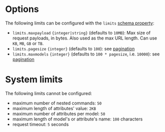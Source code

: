 # Options

The following limits can be configured with the `limits`
[schema property](schema.md#properties):
  - `limits.maxpayload` `{integer|string}` (defaults to `10MB`):
     Max size of request payloads, in bytes.
     Also used as the max URL length.
     Can use `KB`, `MB`, `GB` or `TB`.
  - `limits.pagesize` `{integer}` (defaults to `100`):
     see [pagination](pagination.md)
  - `limits.maxmodels` `{integer}` (defaults to `100 * pagesize`, i.e. `10000`):
     see [pagination](pagination.md)

# System limits

The following limits cannot be configured:
  - maximum number of nested commands: `50`
  - maximum length of attributes' value: `2KB`
  - maximum number of attributes per model: `50`
  - maximum length of model's or attribute's name: `100` characters
  - request timeout: `5` seconds
